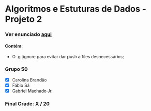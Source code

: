 # Algoritmos e Estuturas de Dados - Projeto 2


### Ver enunciado [aqui](https://moodle.up.pt/pluginfile.php/133374/mod_resource/content/5/aed2122_trabalho2.pdf) <br/>

#### Contém:

- O .gitignore para evitar dar push a files desnecessários;


### Grupo 50

 - [x] Carolina Brandão
 - [x] Fábio Sá         
 - [x] Gabriel Machado Jr.

### Final Grade: X / 20